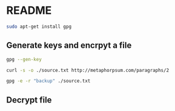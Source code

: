 # README 

```sh
sudo apt-get install gpg

```
## Generate keys and encrpyt a file

```sh
gpg --gen-key

curl -s -o ./source.txt http://metaphorpsum.com/paragraphs/2  

gpg -e -r "backup" ./source.txt
```

## Decrypt file

